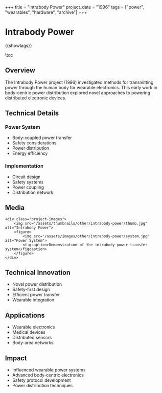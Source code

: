 +++
title = "Intrabody Power"
project_date = "1996"
tags = ["power", "wearables", "hardware", "archive"]
+++

# Intrabody Power

{{showtags}}

\toc

## Overview

The Intrabody Power project (1996) investigated methods for transmitting power through the human body for wearable electronics. This early work in body-centric power distribution explored novel approaches to powering distributed electronic devices.

## Technical Details

### Power System
* Body-coupled power transfer
* Safety considerations
* Power distribution
* Energy efficiency

### Implementation
* Circuit design
* Safety systems
* Power coupling
* Distribution network

## Media

~~~
<div class="project-images">
    <img src="/assets/thumbnails/other/intrabody-power/thumb.jpg" alt="Intrabody Power">
    <figure>
        <img src="/assets/images/other/intrabody-power/system.jpg" alt="Power System">
        <figcaption>Demonstration of the intrabody power transfer system</figcaption>
    </figure>
</div>
~~~

## Technical Innovation

* Novel power distribution
* Safety-first design
* Efficient power transfer
* Wearable integration

## Applications

* Wearable electronics
* Medical devices
* Distributed sensors
* Body-area networks

## Impact

* Influenced wearable power systems
* Advanced body-centric electronics
* Safety protocol development
* Power distribution techniques